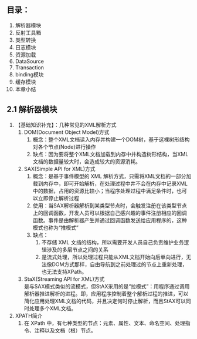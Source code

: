 ## 目录： 
1. 解析器模块
1. 反射工具箱
1. 类型转换
1. 日志模块
1. 资源加载
1. DataSource
1. Transaction
1. binding模块
1. 缓存模块
1. 本章小结

## 2.1 解析器模块
1. 【基础知识补充】：几种常见的XML解析方式
    1. DOM(Document Object Model)方式  
        1. 概念：整个XML文档读入内存并构建一个DOM树，基于这棵树形结构对各个节点(Node)进行操作
        1. 缺点：因为要将整个XML文档加载到内存中井构造树形结构，当XML文档的数据量较大时，会造成较大的资源消耗。
    1. SAX(Simple API for XML)方式
        1. 概念：是基于事件模型的 XML 解析方式，只需将XML文档的一部分加载到内存中，即可开始解析，在处理过程中井不会在内存中记录XML中的数据，占用的资源比较小；当程序处理过程中满足条件时，也可以立即停止解析过程
        1. 使用：当SAX解析器解析到某类型节点时，会触发注册在该类型节点上的回调函数，开发人员可以根据自己感兴趣的事件注册相应的回调函数。事件是由解析器产生并通过回调函数发送给应用程序的，这种模式也称为“推模式”
        1. 缺点： 
            1. 不存储 XML 文挡的结构，所以需要开发人员自己负责维护业务逻辑涉及的多层节点之间的关系
            1. 是流式处理，所以处理过程只能从XML文档开始向后单向进行，无法像DOM方式那样，自由导航到之前处理过的节点上重新处理，也无法支持XPath。
    1. StaX(Streaming API for XML)方式   
        是与SAX模式类似的流模式，但StAX采用的是“拉模式”：用程序通过调用解析器推进解析的进程。即，应用程序控制着整个解析过程的推进，可以简化应用处理XML文档的代码，并且决定何时停止解析，而且StAX可以同时处理多个XML文档。
1. XPATH简介
    1. 在 XPath 中，有七种类型的节点：元素、属性、文本、命名空间、处理指令、注释以及文档（根）节点。